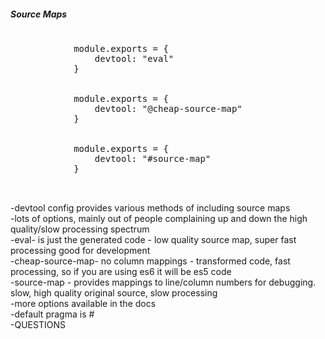 
<section>
    <h5>Source Maps</h5>
    <pre>
        <span class="fragment">
            module.exports = {
                devtool: "eval"
            }
        </span>
        <span class="fragment">
            module.exports = {
                devtool: "@cheap-source-map"
            }
        </span>
        <span class="fragment">
            module.exports = {
                devtool: "#source-map"
            }
        </span>
    </pre>
    <aside class="notes">
        -devtool config provides various methods of including source maps</br>
        -lots of options, mainly out of people complaining up and down the high quality/slow processing spectrum</br>
        -eval- is just the generated code - low quality source map, super fast processing good for development</br>
        -cheap-source-map- no column mappings - transformed code, fast processing, so if you are using es6 it will be es5 code</br>
        -source-map - provides mappings to line/column numbers for debugging. slow, high quality original source, slow processing</br>
        -more options available in the docs</br>
        -default pragma is #</br>
        -QUESTIONS
    </aside>
</section>
